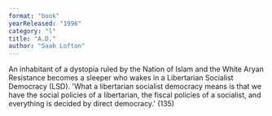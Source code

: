 ```yaml
---
format: "book"
yearReleased: "1996"
category: "l"
title: "A.D."
author: "Saab Lofton"
---
```

An inhabitant of a dystopia ruled by the Nation of Islam and the White Aryan Resistance becomes a sleeper who wakes in a Libertarian Socialist Democracy (LSD). 'What a libertarian socialist democracy means is that we have the social policies of a libertarian, the fiscal policies of a socialist, and everything is decided by direct democracy.' (135) 